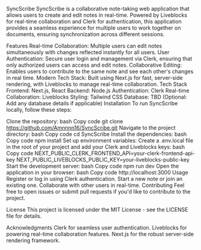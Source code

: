SyncScribe
SyncScribe is a collaborative note-taking web application that allows users to create and edit notes in real-time. Powered by Liveblocks for real-time collaboration and Clerk for authentication, this application provides a seamless experience for multiple users to work together on documents, ensuring synchronization across different sessions.

Features
Real-time Collaboration: Multiple users can edit notes simultaneously with changes reflected instantly for all users.
User Authentication: Secure user login and management via Clerk, ensuring that only authorized users can access and edit notes.
Collaborative Editing: Enables users to contribute to the same note and see each other's changes in real time.
Modern Tech Stack: Built using Next.js for fast, server-side rendering, with Liveblocks to manage real-time collaboration.
Tech Stack
Frontend: Next.js, React
Backend: Node.js
Authentication: Clerk
Real-time Collaboration: Liveblocks
Styling: Tailwind CSS
Database: TBD (Optional: Add any database details if applicable)
Installation
To run SyncScribe locally, follow these steps:

Clone the repository:
bash
Copy code
git clone https://github.com/Amnnnn16/SyncScribe.git
Navigate to the project directory:
bash
Copy code
cd SyncScribe
Install the dependencies:
bash
Copy code
npm install
Set up environment variables: Create a .env.local file in the root of your project and add your Clerk and Liveblocks keys:
bash
Copy code
NEXT_PUBLIC_CLERK_FRONTEND_API=your-clerk-frontend-api-key
NEXT_PUBLIC_LIVEBLOCKS_PUBLIC_KEY=your-liveblocks-public-key
Start the development server:
bash
Copy code
npm run dev
Open the application in your browser:
bash
Copy code
http://localhost:3000
Usage
Register or log in using Clerk authentication.
Start a new note or join an existing one.
Collaborate with other users in real-time.
Contributing
Feel free to open issues or submit pull requests if you'd like to contribute to the project.

License
This project is licensed under the MIT License - see the LICENSE file for details.

Acknowledgments
Clerk for seamless user authentication.
Liveblocks for powering real-time collaboration features.
Next.js for the robust server-side rendering framework.
